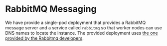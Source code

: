 # RabbitMQ Messaging

We have provide a single-pod deployment that provides a RabbitMQ message server and a service called `rabbitmq` so that worker nodes can use DNS names to locate the instance. The provided deployment uses [the one provided by the Rabbitmq developers](https://hub.docker.com/_/rabbitmq).
